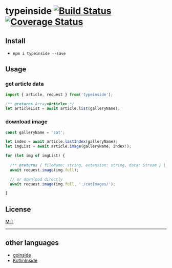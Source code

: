 # typeinside [![Build Status](https://travis-ci.com/Akachu/typeinside.svg?branch=master)](https://travis-ci.com/Akachu/typeinside) [![Coverage Status](https://coveralls.io/repos/github/Akachu/typeinside/badge.svg?branch=master)](https://coveralls.io/github/Akachu/typeinside?branch=master)

## Install

- ``npm i typeinside --save``

## Usage

### get article data

```ts
import { article, request } from('typeinside');

/** @returns Array<Article> */
let articleList = await article.list(galleryName);
```

### download image

```ts
const galleryName = 'cat';

let index = await article.lastIndex(galleryName);
let imgList = await article.image(galleryName, index!);

for (let img of imgList) {
  
  /** @returns { fileName: string, extension: string, data: Stream } | null */
  await request.image(img.full);

  // or download directly
  await request.image(img.full, './catImages/');

}
```

## License

[MIT](https://github.com/Akachu/typeinside/blob/master/LICENSE)

- - -

## other languages

- [goinside](https://github.com/geeksbaek/goinside)
- [KotlinInside](https://github.com/organization/KotlinInside)
